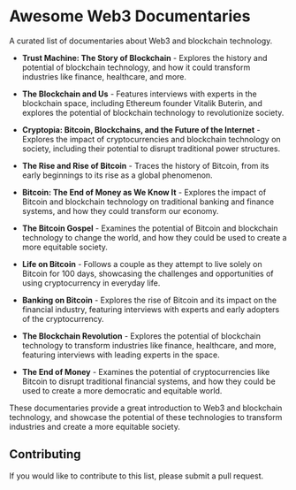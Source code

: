 # Awesome Web3 Documentaries

A curated list of documentaries about Web3 and blockchain technology.

- **Trust Machine: The Story of Blockchain** - Explores the history and potential of blockchain technology, and how it could transform industries like finance, healthcare, and more.

- **The Blockchain and Us** - Features interviews with experts in the blockchain space, including Ethereum founder Vitalik Buterin, and explores the potential of blockchain technology to revolutionize society.

- **Cryptopia: Bitcoin, Blockchains, and the Future of the Internet** - Explores the impact of cryptocurrencies and blockchain technology on society, including their potential to disrupt traditional power structures.

- **The Rise and Rise of Bitcoin** - Traces the history of Bitcoin, from its early beginnings to its rise as a global phenomenon.

- **Bitcoin: The End of Money as We Know It** - Explores the impact of Bitcoin and blockchain technology on traditional banking and finance systems, and how they could transform our economy.

- **The Bitcoin Gospel** - Examines the potential of Bitcoin and blockchain technology to change the world, and how they could be used to create a more equitable society.

- **Life on Bitcoin** - Follows a couple as they attempt to live solely on Bitcoin for 100 days, showcasing the challenges and opportunities of using cryptocurrency in everyday life.

- **Banking on Bitcoin** - Explores the rise of Bitcoin and its impact on the financial industry, featuring interviews with experts and early adopters of the cryptocurrency.

- **The Blockchain Revolution** - Explores the potential of blockchain technology to transform industries like finance, healthcare, and more, featuring interviews with leading experts in the space.

- **The End of Money** - Examines the potential of cryptocurrencies like Bitcoin to disrupt traditional financial systems, and how they could be used to create a more democratic and equitable world.

These documentaries provide a great introduction to Web3 and blockchain technology, and showcase the potential of these technologies to transform industries and create a more equitable society.

## Contributing

If you would like to contribute to this list, please submit a pull request.